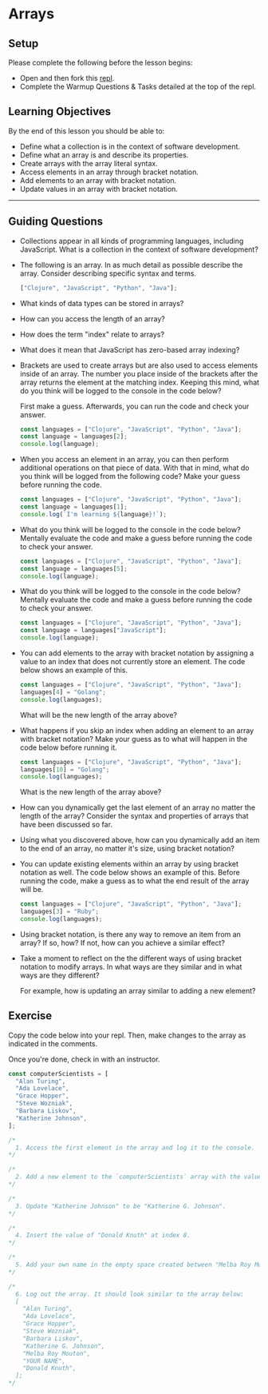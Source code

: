 # Arrays

## Setup

Please complete the following before the lesson begins:

- Open and then fork this [repl](https://replit.com/@Pursuit/Warmup-Arrays#index.js).
- Complete the Warmup Questions & Tasks detailed at the top of the repl.

## Learning Objectives

By the end of this lesson you should be able to:

- Define what a collection is in the context of software development.
- Define what an array is and describe its properties.
- Create arrays with the array literal syntax.
- Access elements in an array through bracket notation.
- Add elements to an array with bracket notation.
- Update values in an array with bracket notation.

---

## Guiding Questions

- Collections appear in all kinds of programming languages, including JavaScript. What is a collection in the context of software development?

- The following is an array. In as much detail as possible describe the array. Consider describing specific syntax and terms.

  ```js
  ["Clojure", "JavaScript", "Python", "Java"];
  ```

- What kinds of data types can be stored in arrays?

- How can you access the length of an array?

- How does the term "index" relate to arrays?

- What does it mean that JavaScript has zero-based array indexing?

- Brackets are used to create arrays but are also used to access elements inside of an array. The number you place inside of the brackets after the array returns the element at the matching index. Keeping this mind, what do you think will be logged to the console in the code below?

  First make a guess. Afterwards, you can run the code and check your answer.

  ```js
  const languages = ["Clojure", "JavaScript", "Python", "Java"];
  const language = languages[2];
  console.log(language);
  ```

- When you access an element in an array, you can then perform additional operations on that piece of data. With that in mind, what do you think will be logged from the following code? Make your guess before running the code.

  ```js
  const languages = ["Clojure", "JavaScript", "Python", "Java"];
  const language = languages[1];
  console.log(`I'm learning ${language}!`);
  ```

- What do you think will be logged to the console in the code below? Mentally evaluate the code and make a guess before running the code to check your answer.

  ```js
  const languages = ["Clojure", "JavaScript", "Python", "Java"];
  const language = languages[5];
  console.log(language);
  ```

- What do you think will be logged to the console in the code below? Mentally evaluate the code and make a guess before running the code to check your answer.

  ```js
  const languages = ["Clojure", "JavaScript", "Python", "Java"];
  const language = languages["JavaScript"];
  console.log(language);
  ```

- You can add elements to the array with bracket notation by assigning a value to an index that does not currently store an element. The code below shows an example of this.

  ```js
  const languages = ["Clojure", "JavaScript", "Python", "Java"];
  languages[4] = "Golang";
  console.log(languages);
  ```

  What will be the new length of the array above?

- What happens if you skip an index when adding an element to an array with bracket notation? Make your guess as to what will happen in the code below before running it.

  ```js
  const languages = ["Clojure", "JavaScript", "Python", "Java"];
  languages[10] = "Golang";
  console.log(languages);
  ```

  What is the new length of the array above?

- How can you dynamically get the last element of an array no matter the length of the array? Consider the syntax and properties of arrays that have been discussed so far.

- Using what you discovered above, how can you dynamically add an item to the end of an array, no matter it's size, using bracket notation?

- You can update existing elements within an array by using bracket notation as well. The code below shows an example of this. Before running the code, make a guess as to what the end result of the array will be.

  ```js
  const languages = ["Clojure", "JavaScript", "Python", "Java"];
  languages[3] = "Ruby";
  console.log(languages);
  ```

- Using bracket notation, is there any way to remove an item from an array? If so, how? If not, how can you achieve a similar effect?

- Take a moment to reflect on the the different ways of using bracket notation to modify arrays. In what ways are they similar and in what ways are they different?

  For example, how is updating an array similar to adding a new element?

## Exercise

Copy the code below into your repl. Then, make changes to the array as indicated in the comments.

Once you're done, check in with an instructor.

```js
const computerScientists = [
  "Alan Turing",
  "Ada Lovelace",
  "Grace Hopper",
  "Steve Wozniak",
  "Barbara Liskov",
  "Katherine Johnson",
];

/*
  1. Access the first element in the array and log it to the console.
*/

/*
  2. Add a new element to the `computerScientists` array with the value of "Melba Roy Mouton". Use the `.length` property to identify the index at which you will need to add the value.
*/

/*
  3. Update "Katherine Johnson" to be "Katherine G. Johnson".
*/

/*
  4. Insert the value of "Donald Knuth" at index 8.
*/

/*
  5. Add your own name in the empty space created between "Melba Roy Mouton" and "Donald Knuth".
*/

/*
  6. Log out the array. It should look similar to the array below:
  [
    "Alan Turing",
    "Ada Lovelace",
    "Grace Hopper",
    "Steve Wozniak",
    "Barbara Liskov",
    "Katherine G. Johnson",
    "Melba Roy Mouton",
    "YOUR NAME",
    "Donald Knuth",
  ];
*/
```
